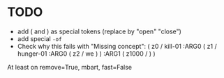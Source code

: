 # TODO
- add ( and ) as special tokens (replace by "open" "close")
- add special `-of`
- Check why this fails with "Missing concept":
  ( z0 / kill-01 :ARG0 ( z1 / hunger-01 :ARG0 ( z2 / we ) ) :ARG1 ( z1000 / ) )

At least on remove=True, mbart, fast=False